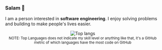 ### Salam 👋

I am a person interested in **software engineering**. I enjoy solving problems and building to make people's lives easier.

<div align="center">
  <img width="" src="https://github-readme-stats.vercel.app/api/top-langs/?username=kouhkan&layout=compact&hide=css,html&langs_count=10&card_width=300" alt="Top langs" />
  <br />
  <small>NOTE: Top Languages does not indicate my skill level or anything like that, it's a GitHub metric of which languages have the most code on GitHub</small>
  <br />
  <br />
</div>
